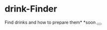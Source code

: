 # drink-Finder
Find drinks and how to prepare them*
*soon
<button class="button"><a href="https://blusheddeny.github.io/drink-Finder/main.html"></button>
